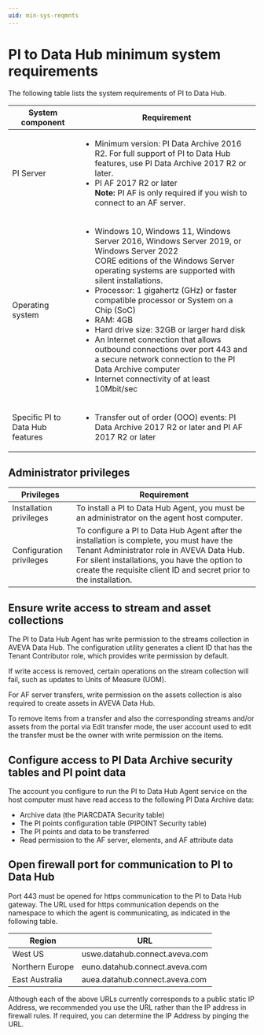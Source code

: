 ```yaml
---
uid: min-sys-reqmnts
---
```


# PI to Data Hub minimum system requirements

The following table lists the system requirements of PI to Data Hub.

| System component | Requirement |
| ---------------- | ----------- |
| PI Server | <ul><li>Minimum version: PI Data Archive 2016 R2. For full support of PI to Data Hub features, use PI Data Archive 2017 R2 or later.</li><li>PI AF 2017 R2 or later<br>**Note:** PI AF is only required if you wish to connect to an AF server.</li></ul> |
| Operating system | <ul><li>Windows 10, Windows 11, Windows Server 2016, Windows Server 2019, or Windows Server 2022<br>CORE editions of the Windows Server operating systems are supported with silent installations.</li><li>Processor: 1 gigahertz (GHz) or faster compatible processor or System on a Chip (SoC)</li><li>RAM: 4GB</li><li>Hard drive size: 32GB or larger hard disk</li><li>An Internet connection that allows outbound connections over port 443 and a secure network connection to the PI Data Archive computer</li><li>Internet connectivity of at least 10Mbit/sec</li></ul> |
| Specific PI to Data Hub features | <ul><li>Transfer out of order (OOO) events: PI Data Archive 2017 R2 or later and PI AF 2017 R2 or later</li></ul> |

## Administrator privileges

| Privileges | Requirement |
| ---------- | ----------- |
| Installation privileges | To install a PI to Data Hub Agent, you must be an administrator on the agent host computer. |
| Configuration privileges | To configure a PI to Data Hub Agent after the installation is complete, you must have the Tenant Administrator role in AVEVA Data Hub. For silent installations, you have the option to create the requisite client ID and secret prior to the installation. |

## Ensure write access to stream and asset collections 

The PI to Data Hub Agent has write permission to the streams collection in AVEVA Data Hub. The configuration utility generates a client ID that has the Tenant Contributor role, which provides write permission by default.

If write access is removed, certain operations on the stream collection will fail, such as updates to Units of Measure (UOM).

For AF server transfers, write permission on the assets collection is also required to create assets in AVEVA Data Hub.

To remove items from a transfer and also the corresponding streams and/or assets from the portal via Edit transfer mode, the user account used to edit the transfer must be the owner with write permission on the items. 

## Configure access to PI Data Archive security tables and PI point data

The account you configure to run the PI to Data Hub Agent service on the host computer must have read access to the following PI Data Archive data:

* Archive data (the PIARCDATA Security table)
* The PI points configuration table (PIPOINT Security table)
* The PI points and data to be transferred
* Read permission to the AF server, elements, and AF attribute data

## Open firewall port for communication to PI to Data Hub

Port 443 must be opened for https communication to the PI to Data Hub gateway. The URL used for https communication depends on the namespace to which the agent is communicating, as indicated in the following table.

| Region          | URL                            |
| --------------- | ------------------------------ |
| West US         | uswe.datahub.connect.aveva.com |
| Northern Europe | euno.datahub.connect.aveva.com |
| East Australia  | auea.datahub.connect.aveva.com |

Although each of the above URLs currently corresponds to a public static IP Address, we recommended you use the URL rather than the IP address in firewall rules. If required, you can determine the IP Address by pinging the URL.
